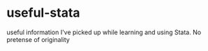 # useful-stata
useful information I've picked up while learning and using Stata. No pretense of originality
